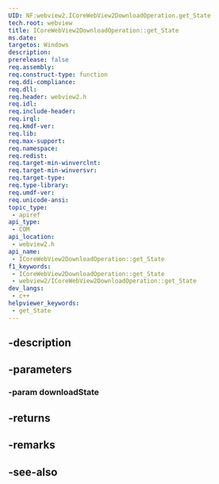 ```yaml
---
UID: NF:webview2.ICoreWebView2DownloadOperation.get_State
tech.root: webview
title: ICoreWebView2DownloadOperation::get_State
ms.date: 
targetos: Windows
description: 
prerelease: false
req.assembly: 
req.construct-type: function
req.ddi-compliance: 
req.dll: 
req.header: webview2.h
req.idl: 
req.include-header: 
req.irql: 
req.kmdf-ver: 
req.lib: 
req.max-support: 
req.namespace: 
req.redist: 
req.target-min-winverclnt: 
req.target-min-winversvr: 
req.target-type: 
req.type-library: 
req.umdf-ver: 
req.unicode-ansi: 
topic_type:
 - apiref
api_type:
 - COM
api_location:
 - webview2.h
api_name:
 - ICoreWebView2DownloadOperation::get_State
f1_keywords:
 - ICoreWebView2DownloadOperation::get_State
 - webview2/ICoreWebView2DownloadOperation::get_State
dev_langs:
 - c++
helpviewer_keywords:
 - get_State
---
```


## -description

## -parameters

### -param downloadState

## -returns

## -remarks

## -see-also


